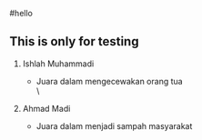 #hello

## This is only for testing

1. Ishlah Muhammadi
   - Juara dalam mengecewakan orang tua\
\

2. Ahmad Madi
   - Juara dalam menjadi sampah masyarakat